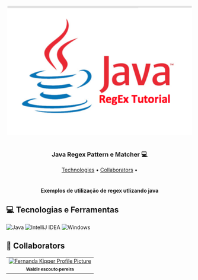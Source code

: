 
<p align="center">
    <img src="imagens/java-regular-expressions.png" alt="regex" width="500px">
</p>
<h1></h1>

<h3 align="center" style="font-weight: bold;">Java Regex Pattern e Matcher 💻</h3>

<p align="center">
 <a href="#tech">Technologies</a> •
 <a href="#colab">Collaborators</a> •
</p>

<h1></h1>

<p align="center">
    <b>Exemplos de utilização de regex utlizando java</b>
</p>

<h2 id="technologies">💻 Tecnologias e Ferramentas</h2>

![Java](https://img.shields.io/badge/java-%23ED8B00.svg?style=for-the-badge&logo=openjdk&logoColor=white)
![IntelliJ IDEA](https://img.shields.io/badge/IntelliJIDEA-000000.svg?style=for-the-badge&logo=intellij-idea&logoColor=white)
![Windows](https://img.shields.io/badge/Windows-0078D6?style=for-the-badge&logo=windows&logoColor=white)



<h2 id="colab">🤝 Collaborators</h2>

<table>
  <tr>
    <td align="center">
      <a href="#">
        <img src="https://avatars.githubusercontent.com/u/60325218?v=4&size=64" width="100px;" alt="Fernanda Kipper Profile Picture"/><br>
        <sub>
          <b>Waldir escouto pereira</b>
        </sub>
      </a>
    </td>

</table>




